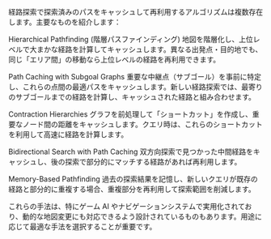 経路探索で探索済みのパスをキャッシュして再利用するアルゴリズムは複数存在します。主要なものを紹介します：

Hierarchical Pathfinding (階層パスファインディング)
地図を階層化し、上位レベルで大まかな経路を計算してキャッシュします。異なる出発点・目的地でも、同じ「エリア間」の移動なら上位レベルの経路を再利用できます。

Path Caching with Subgoal Graphs
重要な中継点（サブゴール）を事前に特定し、これらの点間の最適パスをキャッシュします。新しい経路探索では、最寄りのサブゴールまでの経路を計算し、キャッシュされた経路と組み合わせます。

Contraction Hierarchies
グラフを前処理して「ショートカット」を作成し、重要なノード間の距離をキャッシュします。クエリ時は、これらのショートカットを利用して高速に経路を計算します。

Bidirectional Search with Path Caching
双方向探索で見つかった中間経路をキャッシュし、後の探索で部分的にマッチする経路があれば再利用します。

Memory-Based Pathfinding
過去の探索結果を記憶し、新しいクエリが既存の経路と部分的に重複する場合、重複部分を再利用して探索範囲を削減します。

これらの手法は、特にゲーム AI やナビゲーションシステムで実用化されており、動的な地図変更にも対応できるよう設計されているものもあります。用途に応じて最適な手法を選択することが重要です。

